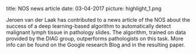 title: NOS news article
date: 03-04-2017
picture: highlight_1.png

Jeroen van der Laak has contributed to a news article of the NOS about the success of a deep learning-based algorithm to automatically detect malignant lymph tissue in pathology slides. The algorithm, trained on data provided by the DIAG group, outperforms pathologists on this task. More info can be found on the Google research Blog and in the resulting paper.
